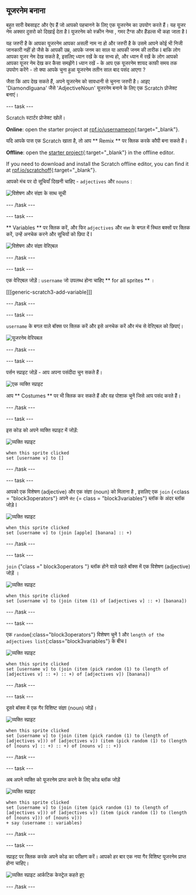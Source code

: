## यूजरनेम बनाना

बहुत सारी वेबसाइट और ऐप हैं जो आपको पहचानने के लिए एक यूजरनेम का उपयोग करते हैं। यह यूजर नेम अक्सर दुसरो को दिखाई देता है I यूजरनेम को स्क्रीन नेम्स , गमर टैग्स और हैंडल्स भी कहा जाता है I

यह जरुरी है के आपका यूजरनेम आपका असली नाम ना हो और जरुरी है के उसमे आपने कोई भी निजी जानकारी नहीं हो जैसे के आपकी उम्र, आपके जनम का साल या आपकी जनम की तारीक I बाकि लोग आपका यूजर नेम देख सकते है, इसलिए ध्यान रखें के वह सभ्य हो, और ध्यान में रखें के लोग आपको आपका यूजर नेम देख कर कैसा समझेंगे I ध्यान रखें - के आप एक यूजरनेम शायद काफी समय तक उपयोग करेंगे - तो क्या आपके चुना हुआ यूजरनेम ततीन साल बाद पसंद आएगा ?

जैसा कि आप देख सकते हैं, अपने यूजरनेम को सावधानी से चुनना जरुरी है। आइए 'DiamondIguana' जैसे 'AdjectiveNoun' यूजरनेम बनाने के लिए एक Scratch प्रोजेक्ट बनाएं।

\--- task \---

Scratch स्टार्टर प्रोजेक्ट खोलें।

**Online**: open the starter project at [rpf.io/usernameon](https://rpf.io/usernameon){:target="_blank"}.

यदि आपके पास एक Scratch खाता है, तो आप ** Remix ** पर क्लिक करके कौपी बना सकते हैं।

**Offline**: open the [starter project](https://rpf.io/p/en/username-generator-go){:target="_blank"} in the offline editor.

If you need to download and install the Scratch offline editor, you can find it at [rpf.io/scratchoff](https://rpf.io/scratchoff){:target="_blank"}.

आपको मंच पर दो सूचियाँ दिखनी चाहिए - ` adjectives ` और ` nouns ` :

![विशेषण और संज्ञा के साथ सूची](images/usernames-lists.png)

\--- /task \---

\--- task \---

** Variables ** पर क्लिक करें, और फिर ` adjectives ` और ` संज्ञा ` के बगल में स्थित बक्सों पर क्लिक करें, उन्हें अनचेक करने और सूचियों को छिपा दें I

![विशेषण और संज्ञा वेरिएबल](images/usernames-hide.png)

\--- /task \---

\--- task \---

एक वेरिएबल जोड़ें : ` username ` जो उपलब्ध होना चाहिए ** for all sprites ** ।

[[[generic-scratch3-add-variable]]]

\--- /task \---

\--- task \---

` username ` के बगल वाले बॉक्स पर क्लिक करें और इसे अनचेक करें और मंच से वेरिएबल को छिपाएं।

![यूजरनेम वेरियबल](images/usernames-hide-variable.png)

\--- /task \---

\--- task \---

पर्सन स्प्राइट जोड़ें - आप अपना पसंदीदा चुन सकते हैं।

![एक व्यक्ति स्प्राइट ](images/usernames-person.png)

आप ** Costumes ** पर भी क्लिक कर सकते हैं और वह पोशाक चुनें जिसे आप पसंद करते हैं।

\--- /task \---

\--- task \---

इस कोड को अपने व्यक्ति स्प्राइट में जोड़ें:

![व्यक्ति स्प्राइट ](images/person-sprite.png)

```blocks3
when this sprite clicked
set [username v] to []
```

\--- /task \---

\--- task \---

आपको एक विशेषण (adjective) और एक संज्ञा (noun) को मिलाना है , इसलिए एक ` join ` {<class = "block3operators"} अपने ` सेट ` {= class = "block3variables"} ब्लॉक के अंदर ब्लॉक जोड़े I

![व्यक्ति स्प्राइट ](images/person-sprite.png)

```blocks3
when this sprite clicked
set [username v] to (join [apple] [banana] :: +)
```

\--- /task \---

\--- task \---

` join ` {"class =" block3operators "} ब्लॉक होने वाले पहले बॉक्स में एक विशेषण (adjective) जोड़ें ।

![व्यक्ति स्प्राइट ](images/person-sprite.png)

```blocks3
when this sprite clicked
set [username v] to (join (item (1) of [adjectives v] :: +) [banana])
```

\--- /task \---

\--- task \---

एक `random`{:class="block3operators"} विशेषण चुनें 1 और `length of the adjectives list`{:class="block3variables"} के बीच I

![व्यक्ति स्प्राइट ](images/person-sprite.png)

```blocks3
when this sprite clicked
set [username v] to (join (item (pick random (1) to (length of [adjectives v] :: +) :: +) of [adjectives v]) [banana])
```

\--- /task \---

\--- task \---

दूसरे बॉक्स में एक गैर विशिष्ट संज्ञा (noun) जोड़ें।

![व्यक्ति स्प्राइट ](images/person-sprite.png)

```blocks3
when this sprite clicked
set [username v] to (join (item (pick random (1) to (length of [adjectives v])) of [adjectives v]) (item (pick random (1) to (length of [nouns v] :: +) :: +) of [nouns v] :: +))
```

\--- /task \---

\--- task \---

अब अपने व्यक्ति को यूजरनेम प्राप्त करने के लिए कोड ब्लॉक जोड़ें 

![व्यक्ति स्प्राइट ](images/person-sprite.png)

```blocks3
when this sprite clicked
set [username v] to (join (item (pick random (1) to (length of [adjectives v])) of [adjectives v]) (item (pick random (1) to (length of [nouns v])) of [nouns v]))
+ say (username :: variables)
```

\--- /task \---

\--- task \---

स्प्राइट पर क्लिक करके अपने कोड का परीक्षण करें। आपको हर बार एक नया गैर विशिष्ट यूजरनेम प्राप्त होना चाहिए।

![व्यक्ति स्प्राइट आर्कटिक केस्ट्रेल कहते हूए ](images/usernames-click.png)

\--- /task \---
